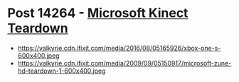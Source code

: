 # Post 14264 - [Microsoft Kinect Teardown](https://www.ifixit.com/News/14264/microsoft-kinect-teardown)

- https://valkyrie.cdn.ifixit.com/media/2016/08/05165926/xbox-one-s-600x400.jpeg
- https://valkyrie.cdn.ifixit.com/media/2009/09/05150917/microsoft-zune-hd-teardown-1-600x400.jpeg
